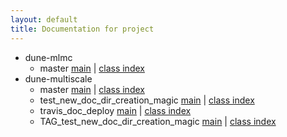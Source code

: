 ```yaml
---
layout: default
title: Documentation for project
---
```


- dune-mlmc
    - master [main](dune-mlmc/master/index.html) | [class index](dune-mlmc/master/classes.html)
- dune-multiscale
    - master [main](dune-multiscale/master/index.html) | [class index](dune-multiscale/master/classes.html)
    - test_new_doc_dir_creation_magic [main](dune-multiscale/test_new_doc_dir_creation_magic/index.html) | [class index](dune-multiscale/test_new_doc_dir_creation_magic/classes.html)
    - travis_doc_deploy [main](dune-multiscale/travis_doc_deploy/index.html) | [class index](dune-multiscale/travis_doc_deploy/classes.html)
    - TAG_test_new_doc_dir_creation_magic [main](dune-multiscale/TAG_test_new_doc_dir_creation_magic/index.html) | [class index](dune-multiscale/TAG_test_new_doc_dir_creation_magic/classes.html)
